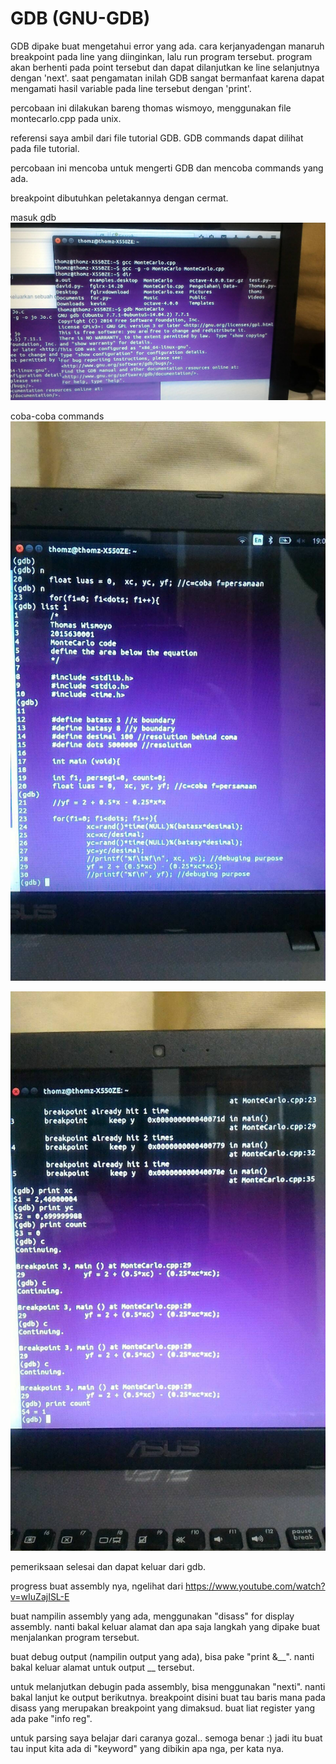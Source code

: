 # GDB (GNU-GDB)

GDB dipake buat mengetahui error yang ada.
cara kerjanyadengan manaruh breakpoint pada line yang diinginkan, lalu run program tersebut.
program akan berhenti pada point tersebut dan dapat dilanjutkan ke line selanjutnya dengan 'next'.
saat pengamatan inilah GDB sangat bermanfaat karena dapat mengamati hasil variable pada line tersebut dengan 'print'.

percobaan ini dilakukan bareng thomas wismoyo, menggunakan file montecarlo.cpp pada unix.

referensi saya ambil dari file tutorial GDB.
GDB commands dapat dilihat pada file tutorial.

percobaan ini mencoba untuk mengerti GDB dan mencoba commands yang ada.

breakpoint dibutuhkan peletakannya dengan cermat.

masuk gdb
![gambar1](https://github.com/kevinsagita/GDB/blob/master/gambar/1.jpg)

coba-coba commands
![gambar2](https://github.com/kevinsagita/GDB/blob/master/gambar/2.jpg)

![gambar3](https://github.com/kevinsagita/GDB/blob/master/gambar/3.jpg)

pemeriksaan selesai dan dapat keluar dari gdb.



progress buat assembly nya, ngelihat dari https://www.youtube.com/watch?v=wIuZajISL-E

buat nampilin assembly yang ada, menggunakan "disass" for display assembly.
nanti bakal keluar alamat dan apa saja langkah yang dipake buat menjalankan program tersebut.

buat debug output (nampilin output yang ada), bisa pake "print &__".
nanti bakal keluar alamat untuk output __ tersebut.

untuk melanjutkan debugin pada assembly, bisa menggunakan "nexti". nanti bakal lanjut ke output berikutnya.
breakpoint disini buat tau baris mana pada disass yang merupakan breakpoint yang dimaksud.
buat liat register yang ada pake "info reg".



untuk parsing saya belajar dari caranya gozal.. semoga benar :)
jadi itu buat tau input kita ada di "keyword" yang dibikin apa nga, per kata nya.
